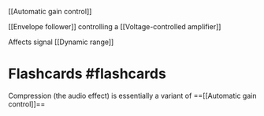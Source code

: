 [[Automatic gain control]]

[[Envelope follower]] controlling a [[Voltage-controlled amplifier]]

Affects signal [[Dynamic range]]

# Flashcards #flashcards 

Compression (the audio effect) is essentially a variant of ==[[Automatic gain control]]==
<!--SR:!2022-04-08,52,290-->
